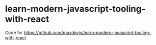 # learn-modern-javascript-tooling-with-react
Code for https://github.com/maxdevjs/learn-modern-javascript-tooling-with-react
